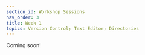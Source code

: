 ```yaml
---
section_id: Workshop Sessions
nav_order: 3
title: Week 1
topics: Version Control; Text Editor; Directories
---
```

Coming soon!